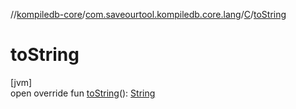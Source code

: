 //[kompiledb-core](../../../index.md)/[com.saveourtool.kompiledb.core.lang](../index.md)/[C](index.md)/[toString](to-string.md)

# toString

[jvm]\
open override fun [toString](to-string.md)(): [String](https://kotlinlang.org/api/latest/jvm/stdlib/kotlin/-string/index.html)
